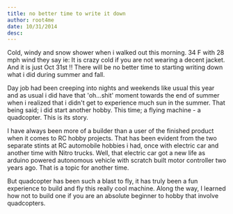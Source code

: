 ```yaml
---
title: no better time to write it down
author: root4me
date: 10/31/2014
desc: 
---
```


Cold, windy and snow shower when i walked out this morning. 34 F with 28 mph wind they say ie: It is crazy cold if you are not wearing a decent jacket. And it is just Oct 31st !! There will be no better time to starting writing down what i did during summer and fall. 


Day job had been creeping into nights and weekends like usual this year and as usual i did have that 'oh...shit' moment towards the end of summer when i realized that i didn't get to experience much sun in the summer. That being said; i did start another hobby. This time; a flying machine - a quadcopter. This is its story. 

I have always been more of a builder than a user of the finished product when it comes to RC hobby projects. That has been evident from the two separate stints at RC automobile hobbies i had, once with electric car and another time with Nitro trucks. Well, that electric car got  a new life as arduino powered autonomous vehicle with scratch built motor controller two years ago. That is a topic for another time.

But quadcopter has been such a blast to fly, it has truly been a fun experience to build and fly this really cool machine. Along the way, I learned how not to build one if you are an absolute beginner to hobby that involve quadcopters. 